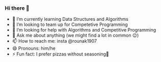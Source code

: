 ### Hi there 👋

<!--- 
**rounakkumarsingh/rounakkumarsingh** is a ✨ _special_ ✨ repository because its `README.md` (this file) appears on your GitHub profile.

Here are some ideas to get you started:

🔭 I’m currently working on ...-->
- 🌱 I’m currently learning Data Structures and Algorithms
- 👯 I’m looking to team up for Competetive Programming
- 🤔 I’m looking for help with Algorithms and Competitive Programming
- 💬 Ask me about anything (we might find a lot in common 😉)
- 📫 How to reach me: insta @rounak1907
- 😄 Pronouns: him/he
- ⚡ Fun fact: I prefer pizzas without seasoning😬

